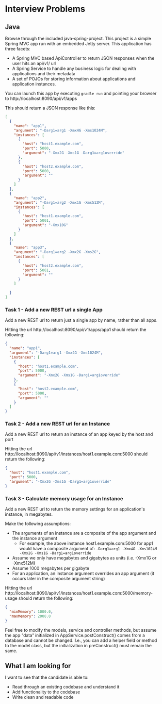 # Interview Problems

## Java

Browse through the included java-spring-project. This project is a simple Spring MVC app run with an embedded Jetty server. This application has three facets:

- A Spring MVC based ApiController to return JSON responses when the user hits an api/v1/ url
- A Spring Service to handle any business logic for dealing with applications and their metadata
- A set of POJOs for storing information about applications and application instances.

You can launch this app by executing `gradle run` and pointing your browser
to http://localhost:8090/api/v1/apps

This should return a JSON response like this:

```json
[
  {
    "name": "app1",
    "argument": "-Darg1=arg1 -Xmx4G -Xms1024M",
    "instances": [
      {
        "host": "host1.example.com",
        "port": 5000,
        "argument": "-Xmx2G -Xms1G -Darg1=arg1override"
      },
      {
        "host": "host2.example.com",
        "port": 5000,
        "argument": ""
      }
    ]
  },
  {
    "name": "app2",
    "argument": "-Darg1=arg2 -Xmx1G -Xms512M",
    "instances": [
      {
        "host": "host1.example.com",
        "port": 5001,
        "argument": "-Xmx10G"
      }
    ]
  },
  {
    "name": "app3",
    "argument": "-Darg1=arg2 -Xmx2G -Xms2G",
    "instances": [
      {
        "host": "host2.example.com",
        "port": 5001,
        "argument": ""
      }
    ]
	
  }
]
```

### Task 1 - Add a new REST url a single App

Add a new REST url to return just a single app by name, rather than all apps.

Hitting the url http://localhost:8090/api/v1/apps/app1 should return the following:

```json
{
  "name": "app1",
  "argument": "-Darg1=arg1 -Xmx4G -Xms1024M",
  "instances": [
    {
      "host": "host1.example.com",
      "port": 5000,
      "argument": "-Xmx2G -Xms1G -Darg1=arg1override"
    },
    {
      "host": "host2.example.com",
      "port": 5000,
      "argument": ""
    }
  ]
}
```

### Task 2 - Add a new REST url for an Instance

Add a new REST url to return an instance of an app keyed by the host and port

Hitting the url http://localhost:8090/api/v1/instances/host1.example.com:5000 should return the following:

```json
{
  "host": "host1.example.com",
  "port": 5000,
  "argument": "-Xmx2G -Xms1G -Darg1=arg1override"
}
```

### Task 3 - Calculate memory usage for an Instance

Add a new REST url to return the memory settings for an application's instance, in megabytes.

Make the following assumptions:

- The arguments of an instance are a composite of the app argument and the instance argument
  - For example, the above instance host1.example.com:5000 for app1 would have a composite argument of: `-Darg1=arg1 -Xmx4G -Xms1024M -Xmx2G -Xms1G -Darg1=arg1override`
- Assume we only have megabytes and gigabytes as units (i.e. -Xmx1G or -Xmx512M)
- Assume 1000 megabytes per gigabyte
- For an application, an instance argument overrides an app argument (it occurs later in the composite argument string)

Hitting the url http://localhost:8090/api/v1/instances/host1.example.com:5000/memory-usage should return the following:

```json
{
  "minMemory": 1000.0,
  "maxMemory": 2000.0
}
```

Feel free to modify the models, service and controller methods, but assume the app "data" initialized in AppService.postConstruct() comes from a database and cannot be changed. I.e., you can add a helper field or method to the model class, but the initialization in preConstruct() must remain the same.

## What I am looking for

I want to see that the candidate is able to:

- Read through an existing codebase and understand it
- Add functionality to the codebase
- Write clean and readable code
